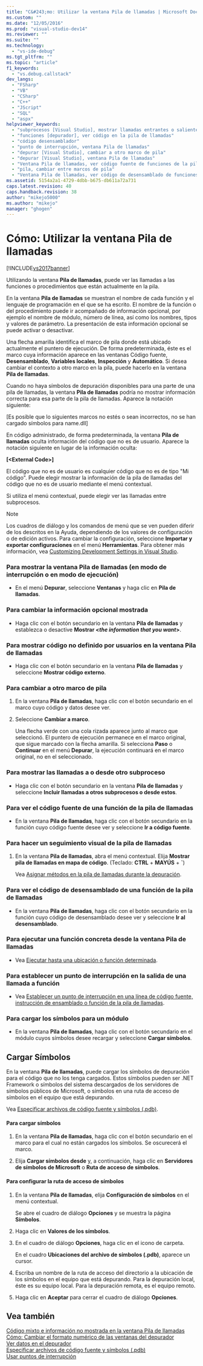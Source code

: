 ```yaml
---
title: "C&#243;mo: Utilizar la ventana Pila de llamadas | Microsoft Docs"
ms.custom: ""
ms.date: "12/05/2016"
ms.prod: "visual-studio-dev14"
ms.reviewer: ""
ms.suite: ""
ms.technology: 
  - "vs-ide-debug"
ms.tgt_pltfrm: ""
ms.topic: "article"
f1_keywords: 
  - "vs.debug.callstack"
dev_langs: 
  - "FSharp"
  - "VB"
  - "CSharp"
  - "C++"
  - "JScript"
  - "SQL"
  - "aspx"
helpviewer_keywords: 
  - "subprocesos [Visual Studio], mostrar llamadas entrantes o salientes"
  - "funciones [depurador], ver código en la pila de llamadas"
  - "código desensamblador"
  - "punto de interrupción, ventana Pila de llamadas"
  - "depurar [Visual Studio], cambiar a otro marco de pila"
  - "depurar [Visual Studio], ventana Pila de llamadas"
  - "Ventana Pila de llamadas, ver código fuente de funciones de la pila de llamadas"
  - "pila, cambiar entre marcos de pila"
  - "Ventana Pila de llamadas, ver código de desensamblado de funciones de la pila de llamadas"
ms.assetid: 5154a2a1-4729-4dbb-b675-db611a72a731
caps.latest.revision: 40
caps.handback.revision: 38
author: "mikejo5000"
ms.author: "mikejo"
manager: "ghogen"
---
```

# C&#243;mo: Utilizar la ventana Pila de llamadas
[!INCLUDE[vs2017banner](../code-quality/includes/vs2017banner.md)]

Utilizando la ventana **Pila de llamadas**, puede ver las llamadas a las funciones o procedimientos que están actualmente en la pila.  
  
 En la ventana **Pila de llamadas** se muestran el nombre de cada función y el lenguaje de programación en el que se ha escrito.  El nombre de la función o del procedimiento puede ir acompañado de información opcional, por ejemplo el nombre de módulo, número de línea, así como los nombres, tipos y valores de parámetro.  La presentación de esta información opcional se puede activar o desactivar.  
  
 Una flecha amarilla identifica el marco de pila donde está ubicado actualmente el puntero de ejecución.  De forma predeterminada, éste es el marco cuya información aparece en las ventanas Código fuente, **Desensamblado**, **Variables locales**, **Inspección** y **Automático**.  Si desea cambiar el contexto a otro marco en la pila, puede hacerlo en la ventana **Pila de llamadas**.  
  
 Cuando no haya símbolos de depuración disponibles para una parte de una pila de llamadas, la ventana **Pila de llamadas** podría no mostrar información correcta para esa parte de la pila de llamadas.  Aparece la notación siguiente:  
  
 \[Es posible que lo siguientes marcos no estés o sean incorrectos, no se han cargado símbolos para name.dll\]  
  
 En código administrado, de forma predeterminada, la ventana **Pila de llamadas** oculta información del código que no es de usuario.  Aparece la notación siguiente en lugar de la información oculta:  
  
 **\[\<External Code\>\]**  
  
 El código que no es de usuario es cualquier código que no es de tipo "Mi código". Puede elegir mostrar la información de la pila de llamadas del código que no es de usuario mediante el menú contextual.  
  
 Si utiliza el menú contextual, puede elegir ver las llamadas entre subprocesos.  
  
> [!NOTE]
>  Los cuadros de diálogo y los comandos de menú que se ven pueden diferir de los descritos en la Ayuda, dependiendo de los valores de configuración o de edición activos.  Para cambiar la configuración, seleccione **Importar y exportar configuraciones** en el menú **Herramientas**.  Para obtener más información, vea [Customizing Development Settings in Visual Studio](http://msdn.microsoft.com/es-es/22c4debb-4e31-47a8-8f19-16f328d7dcd3).  
  
### Para mostrar la ventana Pila de llamadas \(en modo de interrupción o en modo de ejecución\)  
  
-   En el menú **Depurar**, seleccione **Ventanas** y haga clic en **Pila de llamadas**.  
  
### Para cambiar la información opcional mostrada  
  
-   Haga clic con el botón secundario en la ventana **Pila de llamadas** y establezca o desactive **Mostrar \<***the information that you want***\>**.  
  
### Para mostrar código no definido por usuarios en la ventana Pila de llamadas  
  
-   Haga clic con el botón secundario en la ventana **Pila de llamadas** y seleccione **Mostrar código externo**.  
  
### Para cambiar a otro marco de pila  
  
1.  En la ventana **Pila de llamadas**, haga clic con el botón secundario en el marco cuyo código y datos desee ver.  
  
2.  Seleccione **Cambiar a marco**.  
  
     Una flecha verde con una cola rizada aparece junto al marco que seleccionó.  El puntero de ejecución permanece en el marco original, que sigue marcado con la flecha amarilla.  Si selecciona **Paso** o **Continuar** en el menú **Depurar**, la ejecución continuará en el marco original, no en el seleccionado.  
  
### Para mostrar las llamadas a o desde otro subproceso  
  
-   Haga clic con el botón secundario en la ventana **Pila de llamadas** y seleccione **Incluir llamadas a otros subprocesos o desde estos**.  
  
### Para ver el código fuente de una función de la pila de llamadas  
  
-   En la ventana **Pila de llamadas**, haga clic con el botón secundario en la función cuyo código fuente desee ver y seleccione **Ir a código fuente**.  
  
### Para hacer un seguimiento visual de la pila de llamadas  
  
1.  En la ventana **Pila de llamadas**, abra el menú contextual.  Elija **Mostrar pila de llamadas en mapa de código**. \(Teclado: **CTRL** \+ **MAYÚS** \+ **\`**\)  
  
     Vea [Asignar métodos en la pila de llamadas durante la depuración](../debugger/map-methods-on-the-call-stack-while-debugging-in-visual-studio.md).  
  
### Para ver el código de desensamblado de una función de la pila de llamadas  
  
-   En la ventana **Pila de llamadas**, haga clic con el botón secundario en la función cuyo código de desensamblado desee ver y seleccione **Ir al desensamblado**.  
  
### Para ejecutar una función concreta desde la ventana Pila de llamadas  
  
-   Vea [Ejecutar hasta una ubicación o función determinada](../debugger/navigating-through-code-with-the-debugger.md#BKMK_Run_to_a_specified_location_or_function).  
  
### Para establecer un punto de interrupción en la salida de una llamada a función  
  
-   Vea [Establecer un punto de interrupción en una línea de código fuente, instrucción de ensamblado o función de la pila de llamadas](../debugger/using-breakpoints.md#BKMK_Set_a_breakpoint_at_a_source_line__assembly_instruction__or_call_stack_function_).  
  
### Para cargar los símbolos para un módulo  
  
-   En la ventana **Pila de llamadas**, haga clic con el botón secundario en el módulo cuyos símbolos desee recargar y seleccione **Cargar símbolos**.  
  
## Cargar Símbolos  
 En la ventana **Pila de llamadas**, puede cargar los símbolos de depuración para el código que no los tenga cargados.  Estos símbolos pueden ser .NET Framework o símbolos del sistema descargados de los servidores de símbolos públicos de Microsoft, o símbolos en una ruta de acceso de símbolos en el equipo que está depurando.  
  
 Vea [Especificar archivos de código fuente y símbolos \(.pdb\)](../debugger/specify-symbol-dot-pdb-and-source-files-in-the-visual-studio-debugger.md).  
  
#### Para cargar símbolos  
  
1.  En la ventana **Pila de llamadas**, haga clic con el botón secundario en el marco para el cual no están cargados los símbolos.  Se oscurecerá el marco.  
  
2.  Elija **Cargar símbolos desde** y, a continuación, haga clic en **Servidores de símbolos de Microsoft** o **Ruta de acceso de símbolos**.  
  
#### Para configurar la ruta de acceso de símbolos  
  
1.  En la ventana **Pila de llamadas**, elija **Configuración de símbolos** en el menú contextual.  
  
     Se abre el cuadro de diálogo **Opciones** y se muestra la página **Símbolos**.  
  
2.  Haga clic en **Valores de los símbolos**.  
  
3.  En el cuadro de diálogo **Opciones**, haga clic en el icono de carpeta.  
  
     En el cuadro **Ubicaciones del archivo de símbolos \(.pdb\)**, aparece un cursor.  
  
4.  Escriba un nombre de la ruta de acceso del directorio a la ubicación de los símbolos en el equipo que está depurando.  Para la depuración local, éste es su equipo local.  Para la depuración remota, es el equipo remoto.  
  
5.  Haga clic en **Aceptar** para cerrar el cuadro de diálogo **Opciones**.  
  
## Vea también  
 [Código mixto e información no mostrada en la ventana Pila de llamadas](../debugger/mixed-code-and-missing-information-in-the-call-stack-window.md)   
 [Cómo: Cambiar el formato numérico de las ventanas del depurador](../Topic/How%20to:%20Change%20the%20Numeric%20Format%20of%20Debugger%20Windows.md)   
 [Ver datos en el depurador](../debugger/viewing-data-in-the-debugger.md)   
 [Especificar archivos de código fuente y símbolos \(.pdb\)](../debugger/specify-symbol-dot-pdb-and-source-files-in-the-visual-studio-debugger.md)   
 [Usar puntos de interrupción](../debugger/using-breakpoints.md)